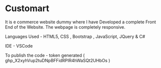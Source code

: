# Customart

It is e commerce website dummy where I have Developed a complete Front End  of the Website.
The webpage is completely responsive.

Languages Used - HTML5, CSS , Bootstrap , JavaScript, JQuery & C#

IDE            - VSCode

To publish the code - token generated ( 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 )

